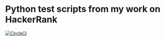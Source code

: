 # Python test scripts from my work on HackerRank

[![CircleCI](https://circleci.com/gh/HoneyBearTech/Python-Test-Scripts.svg?style=svg)](https://app.circleci.com/pipelines/github/HoneyBearTech/Python-Test-Scripts)
